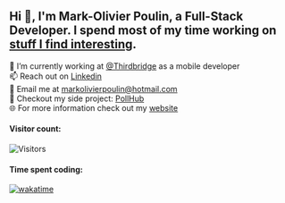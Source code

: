 ## Hi 👋, I'm Mark-Olivier Poulin, a Full-Stack Developer. I spend most of my time working on [stuff I find interesting](https://www.markolivierpoulin.com/).

🔭 I’m currently working at [@Thirdbridge](https://www.thirdbridge.ca/en) as a mobile developer<br>
📫 Reach out on [Linkedin](https://www.linkedin.com/in/mark-olivier-poulin-913aaa170/)<br>
📧 Email me at markolivierpoulin@hotmail.com<br>
🚀 Checkout my side project: [PollHub](https://pollhub.vote)<br>
🌐 For more information check out my [website](https://www.markolivierpoulin.com/)

#### Visitor count: </br> 
<img alt="Visitors" src="https://visitor-badge.laobi.icu/badge?page_id=markol17.visitor-badge"/>

#### Time spent coding: </br> 
[![wakatime](https://wakatime.com/badge/user/2a28bd88-2b5f-47b4-a848-556d25a91216.svg)](https://wakatime.com/@2a28bd88-2b5f-47b4-a848-556d25a91216)

